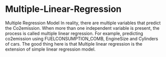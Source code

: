 # Multiple-Linear-Regression
Multiple Regression Model In reality, there are multiple variables that predict the Co2emission. When more than one independent variable is present, the process is called multiple linear regression. For example, predicting co2emission using FUELCONSUMPTION_COMB, EngineSize and Cylinders of cars. The good thing here is that Multiple linear regression is the extension of simple linear regression model.
